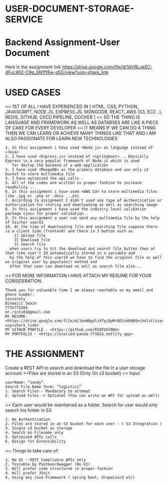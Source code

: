 # USER-DOCUMENT-STORAGE-SERVICE
# Backend Assignment-User Document
 Here is the assignment link <https://drive.google.com/file/d/1dVRLukEC-dFuL962-C9g_bN1ff8w-g5G/view?usp=share_link>
# USED CASES
<< 1ST OF ALL I HAVE EXPERIENCED IN [ HTML, CSS, PYTHON, JAVASCRIPT, NODE.JS, EXPRESS.JS, MONGODB, REACT, AWS (S3, EC2...), REDIS, GITHUB, CI/CD PIPELINE, DOCKER ]
<< SO THE THING IS LANGUAGE AND FRAMEWORK AS WELL AS DATABSES ARE LIKE A PIECE OF CAKE FOR EVERY DEVELOPER 
<< IT MEANS IF WE CAN DO A THING THEN WE CAN LEARN OR ACHIEVE MANY THINGS LIKE THAT AND I AM ALSO PASSIONATE FOR LEARN NEW TECHNOLOGIES

    1. In this assignment i have used <Node.js> as language instead of <Java>
    2. I have used <Express.js> instead of <springboot> .. Basically Express is a very popular framework of Node.js which is used 
       for devlop the backend of a web application
    3. I have used <MongoDB> as the primary database and use only s3 bucket to store multimedia file
    4. I have optimized the api calls .
    5. All of the codes are written in proper fashion to increase readbility ..
    6. In this assignment i have used <AWS S3> to store multimedia files like .jpg or .png or .docx ...etc
    7. According to assignment I didn't used any type of Authentication or authorization for storing and downloading as well as searching image
    8. In this assignment i have used the industry level validation package <joi> for proper validation .
    9. In this assignment a user can send any multimedia file by the help of his/her userId
    10. At the time of downloading file and searching file suppose there is a client side (frontend) and there is 3 button such as 
        1] Upload file
        2] Download file
        3] Search file
      when users try to hit the download and search file button then at that time user's Id automatically stored in a variable and 
      by the help of this userId we have to find the original file as well as original user by populate() method and 
      after that user can download as well as search file also...


<< FOR MORE INFORMATION I HAVE ATTACH MY RESUME FOR YOUR CONSIDERATION.

    Thank you for valueable time I am always reachable on my email and phone number.
    Sincerely
    Biswajit Swain
    7735771266
    mr.rintu01@gmail.com
    MY RESUME- <https://drive.google.com/file/d/1knN0galvXfpjQpMr6D1xkEHDQnch4lvY/view?usp=share_link>
    MY GITHUB PROFILE - <https://github.com/RINTU5500U>
    MY PORTFOLIO - <https://storied-panda-7f102a.netlify.app>

# THE ASSIGNMENT
Create a REST API to search and download the file in a user storage account
<<Files are stored in an S3 (Only On s3 bucket)
<< Input

    userName: “sandy”
    Search File Name Term: “logistics”
    1. Search Files - Mandatory to attempt
    2. Upload Files -> Optional (You can write an API for upload as well)
<< Each user would be maintained as a folder. Search for user would only search his folder in S3

    1. No Authentication
    2. Files are stored in an S3 bucket for each user - ( S3 Integration )
    3. Single s3 bucket as storage
    4. Search on Filename only
    5. Optimized APIs calls
    6. Design for Extensibility
<< Things to take care of:

    1. No UI - REST Compliance APIs only
    2. Testable by Postman/Swagger (No UI)
    3. Will prefer code structured in proper fashion
    4. Will prefer JUnit
    5. Using any Java Framework ( spring boot, dropwizard etc)
